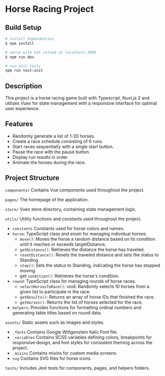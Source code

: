 # Horse Racing Project

## Build Setup

```bash
# install dependencies
$ npm install

# serve with hot reload at localhost:3000
$ npm run dev

# run unit tests
npm run test:unit

```

## Description

This project is a horse racing game built with Typescript, Nuxt.js 2 and utilizes Vuex for state management with a responsive interface for optimal user experience.

## Features

- Randomly generate a list of 1-20 horses.
- Create a race schedule consisting of 6 runs.
- Start races sequentially with a single start button.
- Pause the race with the pause button.
- Display run results in order.
- Animate the horses during the race.

## Project Structure

`components/` Contains Vue components used throughout the project.

`pages/` The homepage of the application.

`store/` Vuex store directory, containing state management logic.

`utils/` Utility functions and constants used throughout the project.

- `constants` Constants used for horse colors and names.
- `horse`: TypeScript class and enum for managing individual horses.
  - `move()`: Moves the horse a random distance based on its condition until it reaches or exceeds targetDistance.
  - `getDistance()`: Retrieves the distance the horse has traveled.
  - `resetDistance()`: Resets the traveled distance and sets the status to Standing.
  - `stop()`: Sets the status to Standing, indicating the horse has stopped moving.
  - get `condition()`: Retrieves the horse's condition.
- `round`: TypeScript class for managing rounds of horse races.
  - `selectHorsesToRace()`: void: Randomly selects 10 horses from a given list to participate in the race.
  - `getResults()`: Returns an array of horse IDs that finished the race.
  - `getHorses()`: Returns the list of horses selected for the race.
- `helpers`: Provides functions for formatting ordinal numbers and generating table titles based on round data.

`assets/` Static assets such as images and styles.

- `_fonts` Contains Google Wittgenstein Italic Font file.
- `_variables` Contains SCSS variables defining colors, breakpoints for responsive design, and font styles for consistent theming across the project.
- `_mixins` Contains mixins for custom media screens.
- `svg` Contains SVG files for horse icons.

`tests/` Includes Jest tests for components, pages, and helpers folders.
